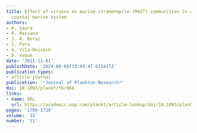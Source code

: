```yaml
---
title: Effect of viruses on marine stramenopile (MAST) communities in an oligotrophic
  coastal marine system
authors:
- A. Saura
- R. Massana
- J. A. Boras
- I. Forn
- G. Vila-Reixach
- D. Vaque
date: '2011-11-01'
publishDate: '2024-08-05T15:04:47.631417Z'
publication_types:
- article-journal
publication: '*Journal of Plankton Research*'
doi: 10.1093/plankt/fbr068
links:
- name: URL
  url: https://academic.oup.com/plankt/article-lookup/doi/10.1093/plankt/fbr068
pages: '1709-1718'
volume: '33'
number: '11'
---
```

